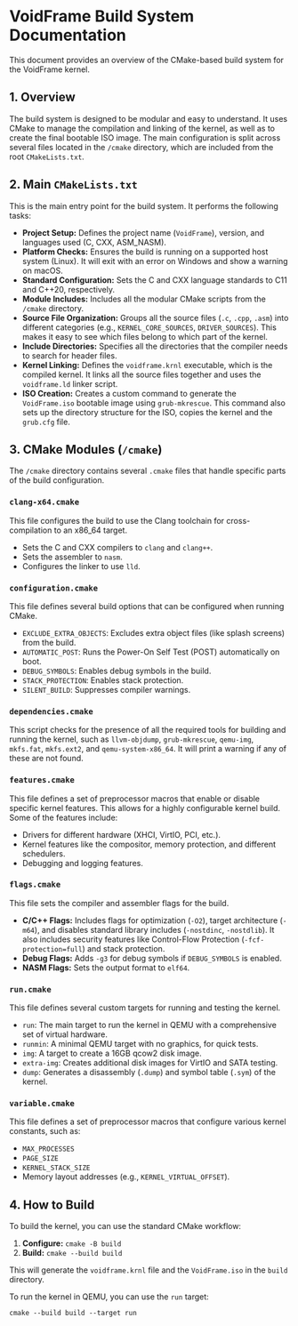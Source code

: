 # VoidFrame Build System Documentation

This document provides an overview of the CMake-based build system for the VoidFrame kernel.

## 1. Overview

The build system is designed to be modular and easy to understand. It uses CMake to manage the compilation and linking of the kernel, as well as to create the final bootable ISO image. The main configuration is split across several files located in the `/cmake` directory, which are included from the root `CMakeLists.txt`.

## 2. Main `CMakeLists.txt`

This is the main entry point for the build system. It performs the following tasks:

-   **Project Setup:** Defines the project name (`VoidFrame`), version, and languages used (C, CXX, ASM_NASM).
-   **Platform Checks:** Ensures the build is running on a supported host system (Linux). It will exit with an error on Windows and show a warning on macOS.
-   **Standard Configuration:** Sets the C and CXX language standards to C11 and C++20, respectively.
-   **Module Includes:** Includes all the modular CMake scripts from the `/cmake` directory.
-   **Source File Organization:** Groups all the source files (`.c`, `.cpp`, `.asm`) into different categories (e.g., `KERNEL_CORE_SOURCES`, `DRIVER_SOURCES`). This makes it easy to see which files belong to which part of the kernel.
-   **Include Directories:** Specifies all the directories that the compiler needs to search for header files.
-   **Kernel Linking:** Defines the `voidframe.krnl` executable, which is the compiled kernel. It links all the source files together and uses the `voidframe.ld` linker script.
-   **ISO Creation:** Creates a custom command to generate the `VoidFrame.iso` bootable image using `grub-mkrescue`. This command also sets up the directory structure for the ISO, copies the kernel and the `grub.cfg` file.

## 3. CMake Modules (`/cmake`)

The `/cmake` directory contains several `.cmake` files that handle specific parts of the build configuration.

### `clang-x64.cmake`

This file configures the build to use the Clang toolchain for cross-compilation to an x86_64 target.
-   Sets the C and CXX compilers to `clang` and `clang++`.
-   Sets the assembler to `nasm`.
-   Configures the linker to use `lld`.

### `configuration.cmake`

This file defines several build options that can be configured when running CMake.
-   `EXCLUDE_EXTRA_OBJECTS`: Excludes extra object files (like splash screens) from the build.
-   `AUTOMATIC_POST`: Runs the Power-On Self Test (POST) automatically on boot.
-   `DEBUG_SYMBOLS`: Enables debug symbols in the build.
-   `STACK_PROTECTION`: Enables stack protection.
-   `SILENT_BUILD`: Suppresses compiler warnings.

### `dependencies.cmake`

This script checks for the presence of all the required tools for building and running the kernel, such as `llvm-objdump`, `grub-mkrescue`, `qemu-img`, `mkfs.fat`, `mkfs.ext2`, and `qemu-system-x86_64`. It will print a warning if any of these are not found.

### `features.cmake`

This file defines a set of preprocessor macros that enable or disable specific kernel features. This allows for a highly configurable kernel build. Some of the features include:
-   Drivers for different hardware (XHCI, VirtIO, PCI, etc.).
-   Kernel features like the compositor, memory protection, and different schedulers.
-   Debugging and logging features.

### `flags.cmake`

This file sets the compiler and assembler flags for the build.
-   **C/C++ Flags:** Includes flags for optimization (`-O2`), target architecture (`-m64`), and disables standard library includes (`-nostdinc`, `-nostdlib`). It also includes security features like Control-Flow Protection (`-fcf-protection=full`) and stack protection.
-   **Debug Flags:** Adds `-g3` for debug symbols if `DEBUG_SYMBOLS` is enabled.
-   **NASM Flags:** Sets the output format to `elf64`.

### `run.cmake`

This file defines several custom targets for running and testing the kernel.
-   `run`: The main target to run the kernel in QEMU with a comprehensive set of virtual hardware.
-   `runmin`: A minimal QEMU target with no graphics, for quick tests.
-   `img`: A target to create a 16GB qcow2 disk image.
-   `extra-img`: Creates additional disk images for VirtIO and SATA testing.
-   `dump`: Generates a disassembly (`.dump`) and symbol table (`.sym`) of the kernel.

### `variable.cmake`

This file defines a set of preprocessor macros that configure various kernel constants, such as:
-   `MAX_PROCESSES`
-   `PAGE_SIZE`
-   `KERNEL_STACK_SIZE`
-   Memory layout addresses (e.g., `KERNEL_VIRTUAL_OFFSET`).

## 4. How to Build

To build the kernel, you can use the standard CMake workflow:

1.  **Configure:** `cmake -B build`
2.  **Build:** `cmake --build build`

This will generate the `voidframe.krnl` file and the `VoidFrame.iso` in the `build` directory.

To run the kernel in QEMU, you can use the `run` target:

`cmake --build build --target run`